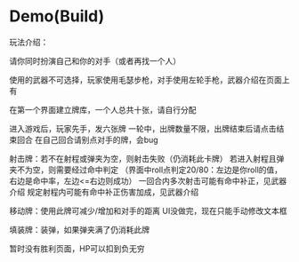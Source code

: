 # Demo(Build)
玩法介绍：

请你同时扮演自己和你的对手（或者再找一个人）

使用的武器不可选择，玩家使用毛瑟步枪，对手使用左轮手枪，武器介绍在页面上有


在第一个界面建立牌库，一个人总共十张，请自行分配

进入游戏后，玩家先手，发六张牌
一轮中，出牌数量不限，出牌结束后请点击结束回合
在自己回合请别点对手的牌，会bug

射击牌：若不在射程或弹夹为空，则射击失败（仍消耗此卡牌）
        若进入射程且弹夹不为空，则需要经过命中判定
        （界面中roll点判定20/80：左边是你roll的值，右边是命中率，左边<=右边则成功）
        一回合内多次射击可能有命中补正，见武器介绍
        规定射程内可能有命中补正伤害加成，见武器介绍
        
移动牌：使用此牌可减少/增加和对手的距离
        UI没做完，现在只能手动修改文本框
        
填装牌：装弹，如果弹夹满了仍消耗此牌
 
暂时没有胜利页面，HP可以扣到负无穷
